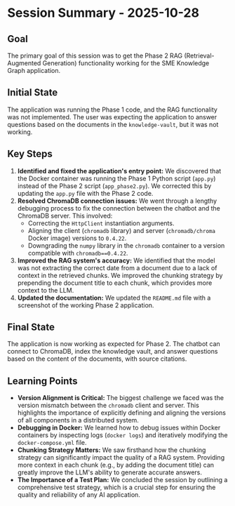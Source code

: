 # Session Summary - 2025-10-28

## Goal

The primary goal of this session was to get the Phase 2 RAG (Retrieval-Augmented Generation) functionality working for the SME Knowledge Graph application.

## Initial State

The application was running the Phase 1 code, and the RAG functionality was not implemented. The user was expecting the application to answer questions based on the documents in the `knowledge-vault`, but it was not working.

## Key Steps

1.  **Identified and fixed the application's entry point:** We discovered that the Docker container was running the Phase 1 Python script (`app.py`) instead of the Phase 2 script (`app_phase2.py`). We corrected this by updating the `app.py` file with the Phase 2 code.
2.  **Resolved ChromaDB connection issues:** We went through a lengthy debugging process to fix the connection between the chatbot and the ChromaDB server. This involved:
    *   Correcting the `HttpClient` instantiation arguments.
    *   Aligning the client (`chromadb` library) and server (`chromadb/chroma` Docker image) versions to `0.4.22`.
    *   Downgrading the `numpy` library in the `chromadb` container to a version compatible with `chromadb==0.4.22`.
3.  **Improved the RAG system's accuracy:** We identified that the model was not extracting the correct date from a document due to a lack of context in the retrieved chunks. We improved the chunking strategy by prepending the document title to each chunk, which provides more context to the LLM.
4.  **Updated the documentation:** We updated the `README.md` file with a screenshot of the working Phase 2 application.

## Final State

The application is now working as expected for Phase 2. The chatbot can connect to ChromaDB, index the knowledge vault, and answer questions based on the content of the documents, with source citations.

## Learning Points

*   **Version Alignment is Critical:** The biggest challenge we faced was the version mismatch between the `chromadb` client and server. This highlights the importance of explicitly defining and aligning the versions of all components in a distributed system.
*   **Debugging in Docker:** We learned how to debug issues within Docker containers by inspecting logs (`docker logs`) and iteratively modifying the `docker-compose.yml` file.
*   **Chunking Strategy Matters:** We saw firsthand how the chunking strategy can significantly impact the quality of a RAG system. Providing more context in each chunk (e.g., by adding the document title) can greatly improve the LLM's ability to generate accurate answers.
*   **The Importance of a Test Plan:** We concluded the session by outlining a comprehensive test strategy, which is a crucial step for ensuring the quality and reliability of any AI application.